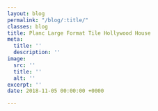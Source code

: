 ```yaml
---
layout: blog
permalink: "/blog/:title/"
classes: blog
title: Planc Large Format Tile Hollywood House
meta:
  title: ''
  description: ''
image:
  src: ''
  title: ''
  alt: ''
excerpt: ''
date: 2018-11-05 00:00:00 +0000

---
```

